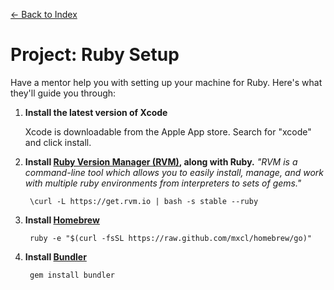 [← Back to Index](../index.md)

# Project: Ruby Setup

Have a mentor help you with setting up your machine for Ruby. Here's what they'll guide you through:

1. **Install the latest version of Xcode**

    Xcode is downloadable from the Apple App store. Search for "xcode" and click install.

2. **Install [Ruby Version Manager (RVM)][], along with Ruby.** *"RVM is a command-line tool which allows you to easily install, manage, and work with multiple ruby environments from interpreters to sets of gems."*

        \curl -L https://get.rvm.io | bash -s stable --ruby

3. **Install [Homebrew][]**

        ruby -e "$(curl -fsSL https://raw.github.com/mxcl/homebrew/go)"

4. **Install [Bundler][]**

        gem install bundler

[Ruby Version Manager (RVM)]: https://rvm.io/
[Homebrew]: http://brew.sh/
[Bundler]:http://bundler.io/